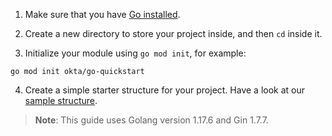 1. Make sure that you have [Go installed](https://go.dev/dl/).

2. Create a new directory to store your project inside, and then `cd` inside it.

3. Initialize your module using `go mod init`, for example:

```shell
go mod init okta/go-quickstart
```

4. Create a simple starter structure for your project. Have a look at our [sample structure](https://github.com/okta-samples/okta-go-api-sample).

> **Note**: This guide uses Golang version 1.17.6 and Gin 1.7.7.
